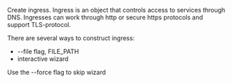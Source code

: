 Create ingress.
Ingress is an object that controls access to services through DNS. Ingresses can work through http or secure https protocols and support TLS-protocol.

There are several ways to construct ingress:
- --file flag, FILE_PATH
- interactive wizard

Use the --force flag to skip wizard